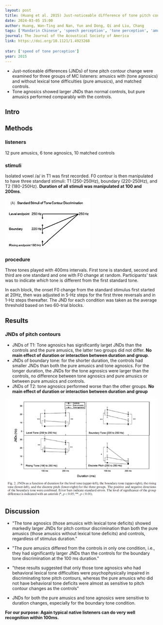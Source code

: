 ```yaml
---
layout: post
title: (Huang et al. 2015) Just-noticeable difference of tone pitch contour change for Mandarin congenital amusics
date: 2024-03-05 15:00
author: Huang, Wan-Ting and Nan, Yun and Dong, Qi and Liu, Chang
tags: ['Mandarin Chinese', 'speech perception', 'tone perception', 'amusics']
journal: The Journal of the Acoustical Society of America
link: https://doi.org/10.1121/1.4923268

star: ['speed of tone perception']
year: 2015
---
```


- Just-noticeable differences (JNDs) of tone pitch contour change were examined for three groups of MC listeners: amusics with (tone agnosics) and without lexical tone difficulties (pure amusics), and matched controls.
- Tone agnosics showed larger JNDs than normal controls, but pure amusics performed comparably with the controls. 

## Intro

## Methods

### listeners

12 pure amusics, 6 tone agnosics, 10 matched controls

### stimuli

Isolated vowel /a/ in T1 was first recorded. F0 contour is then manipulated to have three standard stimuli: T1 (250-250Hz), boundary (220-250Hz), and T2 (180-250Hz). **Duration of all stimuli was manipulated at 100 and 200ms**. 

![stimuli](/img/articles-phd/huang-2015-1.png)

### procedure

Three tones played with 400ms intervals. First tone is standard, second and third are one standard and one with F0 change at random. Participants' task was to indicate *which* tone is different from the first standard tone.

In each block, the onset F0 change from the standard stimulus first started at 20Hz, then was adjusted in 5-Hz steps for the first three reversals and in 1-Hz steps thereafter. The JND for each condition was taken as the average threshold based on two 60-trial blocks. 

## Results

### JNDs of pitch contours

- JNDs of T1: Tone agnosics has significantly larget JNDs than the controls and the pure amusics, the latter two groups did not differ. **No main effect of duration or interaction between duration and group**.
- JNDs of boundary tone: for the shorter duration, the controls had smaller JNDs than both the pure amusics and tone agnosics. For the longer duration, the JNDs for the tone agnosics were larger than the controls, no difference between tone agnosics and pure amusics or between pure amusics and controls. 
- JNDs of T2: tone agnosics performed worse than the other groups. **No main effect of duration or interaction between duration and group**

![results](/img/articles-phd/huang-2015-2.png)

## Discussion

- "The tone agnosics (those amusics with lexical tone deficits) showed markedly larger JNDs for pitch contour discrimination than both the pure amusics (those amusics without lexical tone deficits) and controls, regardless of stimulus duration."
- "The pure amusics differed from the controls in only one condition, i.e., they had significantly larger JNDs than the controls for the boundary tone discrimination at the 100 ms duration."
- "these results suggested that only those tone agnosics who had behavioral lexical tone difficulties were psychophysically impaired in discriminating tone pitch contours, whereas the pure amusics who did not have behavioral tone deficits were almost as sensitive to pitch contour changes as the controls"

- JNDs for both the pure amusics and tone agnosics were sensitive to duration changes, especially for the boundary tone condition. 


**For our purpose: Again typical native listeners can do very well recognition within 100ms.**
